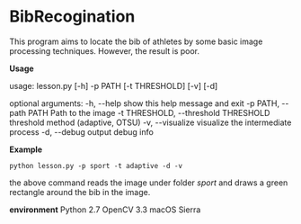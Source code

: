 # BibRecogination

This program aims to locate the bib of athletes by some basic image processing techniques. However, the result is poor.

**Usage**

usage: lesson.py [-h] -p PATH [-t THRESHOLD] [-v] [-d]

optional arguments:
  -h, --help            show this help message and exit
  -p PATH, --path PATH  Path to the image
  -t THRESHOLD, --threshold THRESHOLD
                        threshold method (adaptive, OTSU)
  -v, --visualize       visualize the intermediate process
  -d, --debug           output debug info
  
**Example**
```
python lesson.py -p sport -t adaptive -d -v
```
the above command reads the image under folder *sport* and draws a green rectangle around the bib in the image. 
  
**environment**
Python 2.7
OpenCV 3.3
macOS Sierra 

